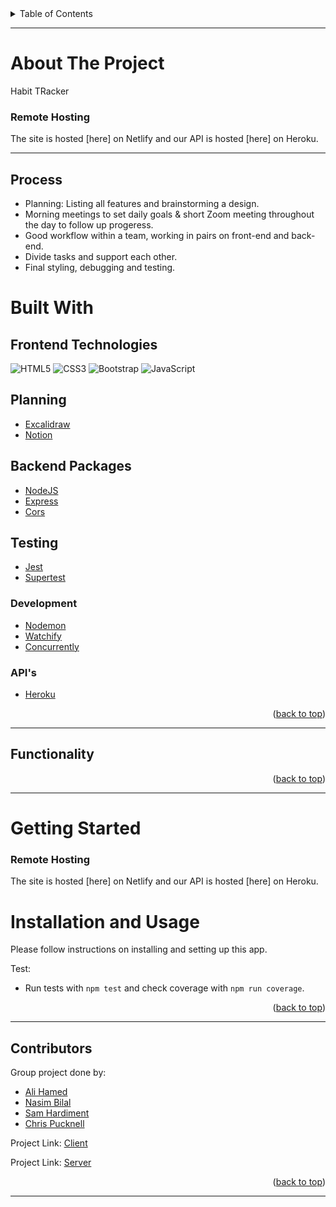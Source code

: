 <div id="top"></div>
<!-- TABLE OF CONTENTS -->
<details>
  <summary>Table of Contents</summary>
  <ol>
    <li>
      <a href="#about-the-project">About The Project</a>
      <ul>
        <li><a href="#process">Process</a></li>
      </ul>
    </li>
    <li>
       <a href="#built-with">Build With</a>
       </li>
    <li>
       <a href="#functionality">Functionality</a>
       </li>
    <li>
      <a href="#getting-started">Getting Started</a>
      <ul>
        <li><a href="#installation-and-usage">Installation and Usage</a></li>
      </ul>
    </li>
    <li><a href="#contributors">Contributors</a></li>
  </ol>
</details>


---
<!-- ABOUT THE PROJECT -->
# About The Project

Habit TRacker

### Remote Hosting
The site is hosted [here] on Netlify
and our API is hosted [here] on Heroku.


---

## Process
* Planning: Listing all features and brainstorming a design.
* Morning meetings to set daily goals & short Zoom meeting throughout the day to follow up progeress.
* Good workflow within a team, working in pairs on front-end and back-end. 
* Divide tasks and support each other.
* Final styling, debugging and testing.

<!-- BUILT WITH -->
# Built With

## Frontend Technologies

![HTML5](https://img.shields.io/badge/-HTML5-%23E44D27?style=flat-square&logo=html5&logoColor=ffffff)
![CSS3](https://img.shields.io/badge/-CSS3-%231572B6?style=flat-square&logo=css3)
![Bootstrap](https://img.shields.io/badge/-Bootstrap-563D7C?style=flat-square&logo=bootstrap)
![JavaScript](https://img.shields.io/badge/-JavaScript-%23F7DF1C?style=flat-square&logo=javascript&logoColor=000000&labelColor=%23F7DF1C&color=%23FFCE5A)

## Planning
- [Excalidraw](https://www.Excalidraw.com/)
- [Notion](https://www.notion.so/)
## Backend Packages
- [NodeJS](https://nodejs.org/en/)
- [Express](https://expressjs.com/)
- [Cors](https://expressjs.com/en/resources/middleware/cors.html)
  
## Testing
- [Jest](https://jestjs.io/)
- [Supertest](https://github.com/visionmedia/supertest)
  
### Development
- [Nodemon](https://www.npmjs.com/package/nodemon)
- [Watchify](https://www.npmjs.com/package/watchify)
- [Concurrently](https://www.npmjs.com/package/concurrently)

### API's
- [Heroku](https://www.heroku.com/)




<p align="right">(<a href="#top">back to top</a>)</p>

<!-- FUCNTIONALITY -->
---
## Functionality



<p align="right">(<a href="#top">back to top</a>)</p>

---
<!-- GETTING STARTED -->
# Getting Started
### Remote Hosting

The site is hosted [here] on Netlify
and our API is hosted [here] on Heroku.
<!-- INSTALLATION/USAGE EXAMPLES/TESTING -->
# Installation and Usage
Please follow instructions on installing and setting up this app. 


 
Test:

- Run tests with `npm test` and check coverage with `npm run coverage`.





<p align="right">(<a href="#top">back to top</a>)</p>


---
<!-- CONTACT/CONTRIBUTORS -->
## Contributors

Group project done by: 
- <a href="https://github.com/alihamedali96">Ali Hamed</a>
- <a href="https://github.com/n451m">Nasim Bilal</a>
- <a href="https://github.com/SamHardiment">Sam Hardiment</a>
- <a href="https://github.com/xargon666">Chris Pucknell</a>


Project Link: [Client](https://github.com/alihamedali96/Lap-2-Portfolio-Client)

Project Link: [Server](https://github.com/alihamedali96/Lap-2-Portfolio-Server)

<p align="right">(<a href="#top">back to top</a>)</p>


---




